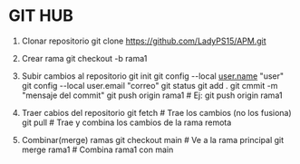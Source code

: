 # GIT HUB

1. Clonar repositorio
git clone https://github.com/LadyPS15/APM.git

3. Crear rama
git checkout -b rama1

4. Subir cambios al repositorio
git init
git config --local [user.name](http://user.name/) "user"
git config --local user.email "correo"
git status
git add .
git cmmit -m "mensaje del commit"
git push origin rama1     # Ej: git push origin rama1
    
5. Traer cabios del repositorio
git fetch # Trae los cambios (no los fusiona)
git pull # Trae y combina los cambios de la rama remota

6. Combinar(merge) ramas
git checkout main # Ve a la rama principal
git merge rama1 # Combina rama1 con main
